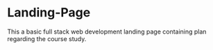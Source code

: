 # Landing-Page
This a basic full stack web development landing page containing plan regarding the course study.

